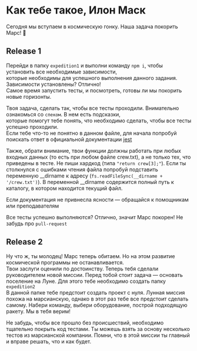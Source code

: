 # Как тебе такое, Илон Маск

Сегодня мы вступаем в космическую гонку. Наша задача покорить Марс! :rocket:

## Release 1

Перейди в папку `expedition1` и выполни команду `npm i`, чтобы установить все необходимые зависимости,  
которые необходимы для успешного выполнения данного задания. Зависимости установлены? Отлично!  
Самое время запустить тесты, и посмотреть, готовы ли мы покорить новые горизонты.

Твоя задача, сделать так, чтобы все тесты проходили. Внимательно ознакомься со `спеком`. В нем есть подсказки,  
которые помогут тебе понять, что необходимо сделать, чтобы все тесты успешно проходили.  
Если тебе что-то не понятно в данном файле, для начала попробуй поискать ответ в официальной документации [jest](https://jestjs.io/ru/docs/getting-started) 

Также, обрати внимание, твои функции должны работать при любых входных данных (то есть при любом файле crew.txt), а не только тех, что приведены в тесте. Не пиши хардкод (типа `"return crew[3];"`). Если ты столкнулся с ошибками чтения файла попробуй подставить переменную __dirname к адресу (`fs.readFileSync(__dirname + '/crew.txt')`). В переменной __dirname содержится полный путь к каталогу, в котором находится текущий файл.

Если документация не привнесла ясности — обращайся к помощникам или преподавателям

Все тесты успешно выполняются? Отлично, значит Марс покорен! Не забудь про `pull-request`

## Release 2

Ну что ж, ты молодец! Марс теперь обитаем. Но на этом развитие космической программы не останавливается.  
Твои заслуги оценили по достоинству. Теперь тебя сделали руководителем новой миссии.
Перед тобой стоит задача — основать поселение на Луне. Для этого тебе необходимо создать папку `expedition2`  
В данной папке тебе предстоит создать проект с нуля. Лунная миссия похожа на марсианскую, однако в этот раз
тебе все предстоит сделать самому. Набери команду, выбери оборудование, построй подходящую ракету. Мы в тебя верим!

Не забудь, чтобы все прошло без происшествий, необходимо тщательно покрыть код тестами. Ты можешь взять за основу несколько  
тестов из марсианской компании. Помни, что в этой миссии ты главный и вправе решать, что и как будет.
